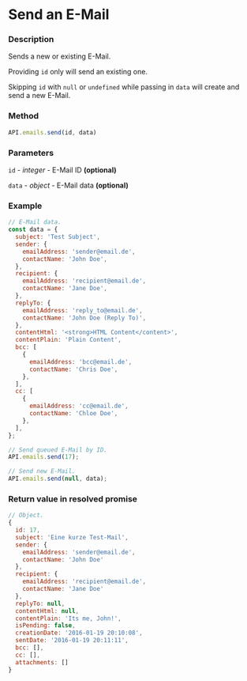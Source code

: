 # Send an E-Mail

### Description

Sends a new or existing E-Mail.

Providing `id` only will send an existing one.

Skipping `id` with `null` or `undefined` while passing in `data` will create and send a new E-Mail.

### Method
```js
API.emails.send(id, data)
```

### Parameters

`id` - *integer* - E-Mail ID **(optional)**

`data` - *object* - E-Mail data **(optional)**

### Example

```js
// E-Mail data.
const data = {
  subject: 'Test Subject',
  sender: {
    emailAddress: 'sender@email.de',
    contactName: 'John Doe',
  },
  recipient: {
    emailAddress: 'recipient@email.de',
    contactName: 'Jane Doe',
  },
  replyTo: {
    emailAddress: 'reply_to@email.de',
    contactName: 'John Doe (Reply To)',
  },
  contentHtml: '<strong>HTML Content</content>',
  contentPlain: 'Plain Content',
  bcc: [
    {
      emailAddress: 'bcc@email.de',
      contactName: 'Chris Doe',
    },
  ],
  cc: [
    {
      emailAddress: 'cc@email.de',
      contactName: 'Chloe Doe',
    },
  ],
};

// Send queued E-Mail by ID.
API.emails.send(17);

// Send new E-Mail.
API.emails.send(null, data);
```

### Return value in resolved promise

```js
// Object.
{
  id: 17,
  subject: 'Eine kurze Test-Mail',
  sender: {
    emailAddress: 'sender@email.de',
    contactName: 'John Doe'
  },
  recipient: {
    emailAddress: 'recipient@email.de',
    contactName: 'Jane Doe'
  },
  replyTo: null,
  contentHtml: null,
  contentPlain: 'Its me, John!',
  isPending: false,
  creationDate: '2016-01-19 20:10:08',
  sentDate: '2016-01-19 20:11:11',
  bcc: [],
  cc: [],
  attachments: []
}

```
